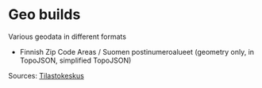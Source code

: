 # Geo builds

Various geodata in different formats

- Finnish Zip Code Areas / Suomen postinumeroalueet (geometry only, in TopoJSON, simplified TopoJSON)

Sources: [Tilastokeskus](http://www.tilastokeskus.fi/tup/rajapintapalvelut/paavo.html)
